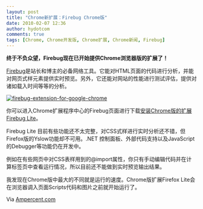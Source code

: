 ```yaml
---
layout: post
title: "Chrome新扩展：Firebug Chrome版"
date: 2010-02-07 12:36
author: hydotcom
comments: true
tags: [Chrome, Chrome开发版, Chrome扩展, Chrome新闻, Firebug]
---
```

**终于不负众望，Firebug现在已开始提供Chrome浏览器版的扩展了！**

[Firebug](http://getfirebug.com/releases/lite/chrome/)是站长和博主的必备网络工具。它能对HTML页面的代码进行分析，并能对网页式样元素提供实时预览。另外，它还能对网站的性能进行测试评估，提供对诸如载入时间等等的分析。

<a href="http://www.chromi.org/archives/2971/firebug-extension-for-google-chrome" rel="attachment wp-att-2972">![](http://img.chromi.org/2010/02/firebug-extension-for-google-chrome.png "firebug-extension-for-google-chrome")</a>

你可以进入Chrome扩展程序中心的Firebug页面进行下载[安装Chrome版的扩展 Firebug Lite](https://chrome.google.com/extensions/detail/bmagokdooijbeehmkpknfglimnifench)。<!--more-->

Firebug Lite 目前有些功能还不太完整，对CSS式样进行实时分析还不错，但Firefox版的Yslow功能却不可用。.NET 控制面板、外部代码支持以及JavaScript的Debugger等功能仍在开发中。

例如在有些网页中对CSS表样用到的@import属性，你只有手动编辑代码并在计算标签页中查看运行情况，所以目前还不能做到实时预览输出结果。

我发现在Chrome版中最大的不同就是运行的速度。Chrome版扩展Firefox Lite会在浏览器调入页面Scripts代码和图片之前就开始运行了。

Via [Ampercent.com](http://www.ampercent.com/get-firebug-in-google-chrome/5017/)
